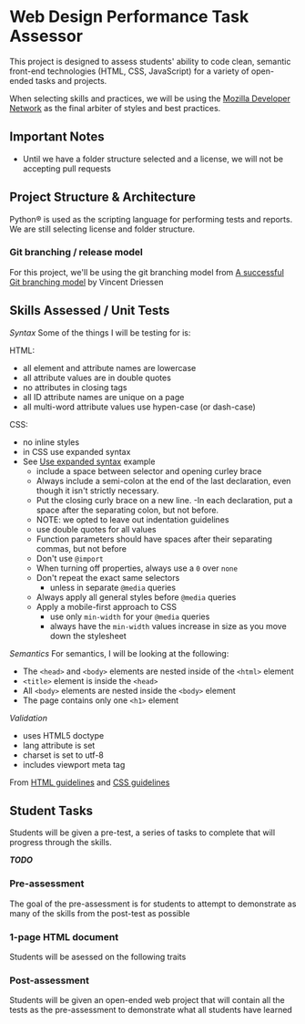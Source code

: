 # Web Design Performance Task Assessor
This project is designed to assess students' ability to code clean, semantic front-end technologies (HTML, CSS, JavaScript) for a variety of open-ended tasks and projects.

When selecting skills and practices, we will be using the [Mozilla Developer Network](https://developer.mozilla.org/) as the final arbiter of styles and best practices. 

## Important Notes
* Until we have a folder structure selected and a license, we will not be accepting pull requests

## Project Structure & Architecture
Python® is used as the scripting language for performing tests and reports.
We are still selecting license and folder structure.

### Git branching / release model
For this project, we'll be using the git branching model from [A successful Git branching model](https://nvie.com/posts/a-successful-git-branching-model/) by Vincent Driessen

## Skills Assessed / Unit Tests
*Syntax*
Some of the things I will be testing for is:

HTML:
  * all element and attribute names are lowercase
  * all attribute values are in double quotes
  * no attributes in closing tags
  * all ID attribute names are unique on a page
  * all multi-word attribute values use hypen-case (or dash-case)

CSS:
  * no inline styles
  * in CSS use expanded syntax
  * See [Use expanded syntax](https://developer.mozilla.org/en-US/docs/MDN/Contribute/Guidelines/Code_guidelines/CSS#Use_expanded_syntax) example 
      - include a space between selector and opening curley brace 
      - Always include a semi-colon at the end of the last declaration, even though it isn't strictly necessary.
      - Put the closing curly brace on a new line.
      -In each declaration, put a space after the separating colon, but not before.
      - NOTE: we opted to leave out indentation guidelines
    * use double quotes for all values
    * Function parameters should have spaces after their separating commas, but not before
    * Don't use `@import`
    * When turning off properties, always use a `0` over `none`
    * Don't repeat the exact same selectors
      - unless in separate `@media` queries
    * Always apply all general styles before `@media` queries
    * Apply a mobile-first approach to CSS
      - use only `min-width` for your `@media` queries
      - always have the `min-width` values increase in size as you move down the stylesheet

*Semantics*
For semantics, I will be looking at the following:
  * The `<head>` and `<body>` elements are nested inside of the `<html>` element
  * `<title>` element is inside the `<head>`
  * All `<body>` elements are nested inside the `<body>` element
  * The page contains only one `<h1>` element

*Validation*
  * uses HTML5 doctype
  * lang attribute is set
  * charset is set to utf-8
  * includes viewport meta tag

From [HTML guidelines](https://developer.mozilla.org/en-US/docs/MDN/Contribute/Guidelines/Code_guidelines)
and [CSS guidelines](https://developer.mozilla.org/en-US/docs/MDN/Contribute/Guidelines/Code_guidelines/)

## Student Tasks
Students will be given a pre-test, a series of tasks to complete that will progress through the skills.

***TODO***
### Pre-assessment
The goal of the pre-assessment is for students to attempt to demonstrate as many of the skills from the post-test as possible

### 1-page HTML document
Students will be asessed on the following traits

### Post-assessment
Students will be given an open-ended web project that will contain all the tests as the pre-assessment to demonstrate what all students have learned